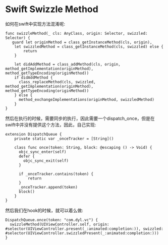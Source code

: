 # Swift Swizzle Method

如何在swift中实现方法混淆呢:

	func swizzleMethod(_ cls: AnyClass, origin: Selector, swizzled: Selector) {
	   guard let originMethod = class_getInstanceMethod(cls, origin),
	    let swizzledMethod = class_getInstanceMethod(cls, swizzled) else {
	        return
	    }
	
	    let didAddMethod = class_addMethod(cls, origin, method_getImplementation(originMethod), method_getTypeEncoding(originMethod))
	    if didAddMethod {
	      class_replaceMethod(cls, swizzled, method_getImplementation(originMethod), method_getTypeEncoding(originMethod))
	    } else {
	      method_exchangeImplementations(originMethod, swizzledMethod)
	    }
	}
	
然后在执行的时候，需要同步的执行，因此需要一个dispatch_once，但是在swift中并没有提供这个方法，因此，自己实现:

	extension DispatchQueue {
	    private static var _onceTracker = [String]()
	
	    class func once(token: String, block: @escaping () -> Void) {
	      objc_sync_enter(self)
	      defer {
	        objc_sync_exit(self)
	      }
	
	      if _onceTracker.contains(token) {
	          return
	      }
	      _onceTracker.append(token)
	      block()
	    }
	}
	
然后我们在hook的时候，就可以着么做:

	DispatchQueue.once(token: "com.dyl.vc") {
      swizzleMethod(UIViewController.self, origin: #selector(UIViewController.present(_:animated:completion:)), swizzled: #selector(UIViewController.swizzledPresent(_:animated:completion:)))
    }
